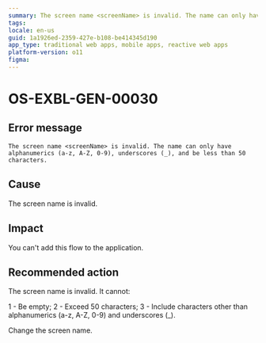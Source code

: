 ```yaml
---
summary: The screen name <screenName> is invalid. The name can only have alphanumerics (a-z, A-Z, 0-9), underscores (_), and be less than 50 characters.
tags:
locale: en-us
guid: 1a1926ed-2359-427e-b108-be414345d190
app_type: traditional web apps, mobile apps, reactive web apps
platform-version: o11
figma:
---
```


# OS-EXBL-GEN-00030

## Error message

`The screen name <screenName> is invalid. The name can only have alphanumerics (a-z, A-Z, 0-9), underscores (_), and be less than 50 characters.`

## Cause

The screen name is invalid.

## Impact

You can't add this flow to the application.

## Recommended action

The screen name is invalid. It cannot:
    
 1 - Be empty;
 2 - Exceed 50 characters;
 3 - Include characters other than alphanumerics (a-z, A-Z, 0-9) and underscores (\_).
 
 Change the screen name.
